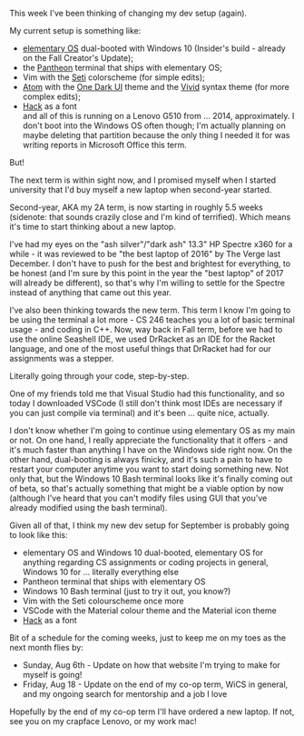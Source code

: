 This week I've been thinking of changing my dev setup (again). 

My current setup is something like:
* [elementary OS](https://elementary.io/) dual-booted with Windows 10 (Insider's build - already on the Fall Creator's Update);
* the [Pantheon](https://launchpad.net/pantheon-terminal) terminal that ships with elementary OS;
* Vim with the [Seti](https://github.com/trusktr/seti.vim) colorscheme (for simple edits);
* [Atom](https://atom.io) with the [One Dark UI](https://github.com/atom/one-dark-ui) theme and the [Vivid](https://github.com/simurai/one-dark-vivid-syntax) syntax theme (for more complex edits);
* [Hack](http://sourcefoundry.org/hack/) as a font  
and all of this is running on a Lenovo G510 from ... 2014, approximately. I don't boot into the Windows OS often though; I'm actually planning on maybe deleting that partition because the only thing I needed it for was writing reports in Microsoft Office this term. 

But!

The next term is within sight now, and I promised myself when I started university that I'd buy myself a new laptop when second-year started. 

Second-year, AKA my 2A term, is now starting in roughly 5.5 weeks (sidenote: that sounds crazily close and I'm kind of terrified). Which means it's time to start thinking about a new laptop.

I've had my eyes on the "ash silver"/"dark ash" 13.3" HP Spectre x360 for a while - it was reviewed to be "the best laptop of 2016" by The Verge last December. I don't have to push for the best and brightest for everything, to be honest (and I'm sure by this point in the year the "best laptop" of 2017 will already be different), so that's why I'm willing to settle for the Spectre instead of anything that came out this year.

I've also been thinking towards the new term. This term I know I'm going to be using the terminal a lot more - CS 246 teaches you a lot of basic terminal usage - and coding in C++. Now, way back in Fall term, before we had to use the online Seashell IDE, we used DrRacket as an IDE for the Racket language, and one of the most useful things that DrRacket had for our assignments was a stepper.

Literally going through your code, step-by-step.

One of my friends told me that Visual Studio had this functionality, and so today I downloaded VSCode (I still don't think most IDEs are necessary if you can just compile via terminal) and it's been ... quite nice, actually.

I don't know whether I'm going to continue using elementary OS as my main or not. On one hand, I really appreciate the functionality that it offers - and it's much faster than anything I have on the Windows side right now. On the other hand, dual-booting is always finicky, and it's such a pain to have to restart your computer anytime you want to start doing something new. Not only that, but the Windows 10 Bash terminal looks like it's finally coming out of beta, so that's actually something that might be a viable option by now (although I've heard that you can't modify files using GUI that you've already modified using the bash terminal).

Given all of that, I think my new dev setup for September is probably going to look like this:
* elementary OS and Windows 10 dual-booted, elementary OS for anything regarding CS assignments or coding projects in general, Windows 10 for ... literally everything else
* Pantheon terminal that ships with elementary OS
* Windows 10 Bash terminal (just to try it out, you know?)
* Vim with the Seti colourscheme once more
* VSCode with the Material colour theme and the Material icon theme
* [Hack](http://sourcefoundry.org/hack/) as a font

Bit of a schedule for the coming weeks, just to keep me on my toes as the next month flies by:
* Sunday, Aug 6th - Update on how that website I'm trying to make for myself is going!
* Friday, Aug 18 - Update on the end of my co-op term, WiCS in general, and my ongoing search for mentorship and a job I love

Hopefully by the end of my co-op term I'll have ordered a new laptop. If not, see you on my crapface Lenovo, or my work mac!